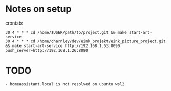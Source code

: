 
# Notes on setup

crontab:

    30 4 * * * cd /home/$USER/path/to/project.git && make start-art-service
    30 4 * * * cd /home/charnley/dev/eink_projekt/eink_picture_project.git && make start-art-service http://192.168.1.53:8090 push_server=http://192.168.1.26:8080

# TODO

    - homeassistant.local is not resolved on ubuntu wsl2
